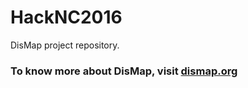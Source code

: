 # HackNC2016
DisMap project repository. 
### To know more about DisMap, visit [dismap.org](http://www.dismap.org/)
